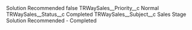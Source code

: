 <?xml version="1.0" encoding="UTF-8"?>
<CustomMetadata xmlns="http://soap.sforce.com/2006/04/metadata" xmlns:xsi="http://www.w3.org/2001/XMLSchema-instance" xmlns:xsd="http://www.w3.org/2001/XMLSchema">
    <label>Solution Recommended</label>
    <protected>false</protected>
    <values>
        <field>TRWaySales__Priority__c</field>
        <value xsi:type="xsd:string">Normal</value>
    </values>
    <values>
        <field>TRWaySales__Status__c</field>
        <value xsi:type="xsd:string">Completed</value>
    </values>
    <values>
        <field>TRWaySales__Subject__c</field>
        <value xsi:type="xsd:string">Sales Stage Solution Recommended - Completed</value>
    </values>
</CustomMetadata>

